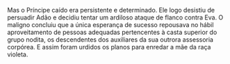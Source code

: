 ﻿Mas o Príncipe caído era persistente e determinado. Ele logo desistiu de persuadir Adão e decidiu tentar um ardiloso ataque de flanco contra Eva. O maligno concluiu que a única esperança de sucesso repousava no hábil aproveitamento de pessoas adequadas pertencentes à casta superior do grupo nodita, os descendentes dos auxiliares da sua outrora  assessoria corpórea. E assim foram urdidos os planos para enredar a mãe da raça violeta.